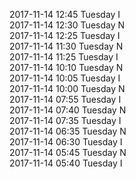 2017-11-14 12:45 Tuesday  I  
2017-11-14 12:30 Tuesday  N  
2017-11-14 12:25 Tuesday  I  
2017-11-14 11:30 Tuesday  N  
2017-11-14 11:25 Tuesday  I  
2017-11-14 10:10 Tuesday  N  
2017-11-14 10:05 Tuesday  I  
2017-11-14 10:00 Tuesday  N  
2017-11-14 07:55 Tuesday  I  
2017-11-14 07:40 Tuesday  N  
2017-11-14 07:35 Tuesday  I  
2017-11-14 06:35 Tuesday  N  
2017-11-14 06:30 Tuesday  I  
2017-11-14 05:45 Tuesday  N  
2017-11-14 05:40 Tuesday  I  
